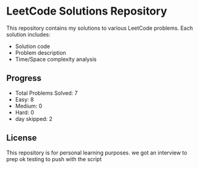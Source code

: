 # LeetCode Solutions Repository

This repository contains my solutions to various LeetCode problems. Each solution includes:
- Solution code
- Problem description
- Time/Space complexity analysis

## Progress
- Total Problems Solved: 7
- Easy: 8
- Medium: 0
- Hard: 0
- day skipped: 2
## License
This repository is for personal learning purposes.
we got an interview to prep
ok testing to push with the script
